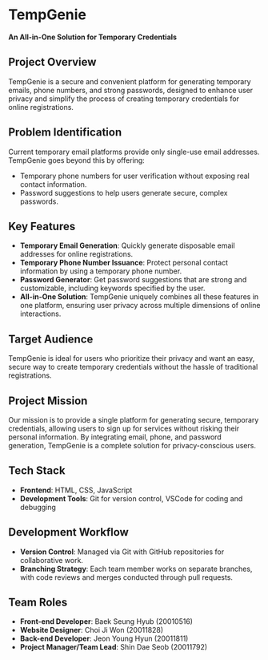 # TempGenie
**An All-in-One Solution for Temporary Credentials**

## Project Overview
TempGenie is a secure and convenient platform for generating temporary emails, phone numbers, and strong passwords, designed to enhance user privacy and simplify the process of creating temporary credentials for online registrations.

## Problem Identification
Current temporary email platforms provide only single-use email addresses. TempGenie goes beyond this by offering:

- Temporary phone numbers for user verification without exposing real contact information.
- Password suggestions to help users generate secure, complex passwords.

## Key Features
- **Temporary Email Generation**: Quickly generate disposable email addresses for online registrations.
- **Temporary Phone Number Issuance**: Protect personal contact information by using a temporary phone number.
- **Password Generator**: Get password suggestions that are strong and customizable, including keywords specified by the user.
- **All-in-One Solution**: TempGenie uniquely combines all these features in one platform, ensuring user privacy across multiple dimensions of online interactions.

## Target Audience
TempGenie is ideal for users who prioritize their privacy and want an easy, secure way to create temporary credentials without the hassle of traditional registrations.

## Project Mission
Our mission is to provide a single platform for generating secure, temporary credentials, allowing users to sign up for services without risking their personal information. By integrating email, phone, and password generation, TempGenie is a complete solution for privacy-conscious users.

## Tech Stack
- **Frontend**: HTML, CSS, JavaScript
- **Development Tools**: Git for version control, VSCode for coding and debugging

## Development Workflow
- **Version Control**: Managed via Git with GitHub repositories for collaborative work.
- **Branching Strategy**: Each team member works on separate branches, with code reviews and merges conducted through pull requests.

## Team Roles
- **Front-end Developer**: Baek Seung Hyub (20010516)
- **Website Designer**: Choi Ji Won (20011828)
- **Back-end Developer**: Jeon Young Hyun (20011811)
- **Project Manager/Team Lead**: Shin Dae Seob (20011792)
